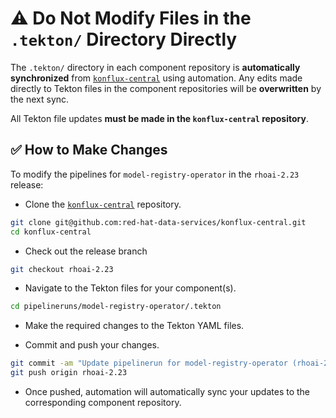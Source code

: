 # ⚠️ Do Not Modify Files in the `.tekton/` Directory Directly

The `.tekton/` directory in each component repository is **automatically synchronized** from [`konflux-central`](https://github.com/red-hat-data-services/konflux-central) using automation. Any edits made directly to Tekton files in the component repositories will be **overwritten** by the next sync.

All Tekton file updates **must be made in the `konflux-central` repository**.

## ✅ How to Make Changes

To modify the pipelines for `model-registry-operator` in the `rhoai-2.23` release:

- Clone the [`konflux-central`](https://github.com/red-hat-data-services/konflux-central) repository.

```bash
git clone git@github.com:red-hat-data-services/konflux-central.git
cd konflux-central
```

- Check out the release branch

```bash
git checkout rhoai-2.23
```

- Navigate to the Tekton files for your component(s).

```bash
cd pipelineruns/model-registry-operator/.tekton
```

- Make the required changes to the Tekton YAML files.

- Commit and push your changes.

```bash
git commit -am "Update pipelinerun for model-registry-operator (rhoai-2.23)"
git push origin rhoai-2.23
```

- Once pushed, automation will automatically sync your updates to the corresponding component repository.
